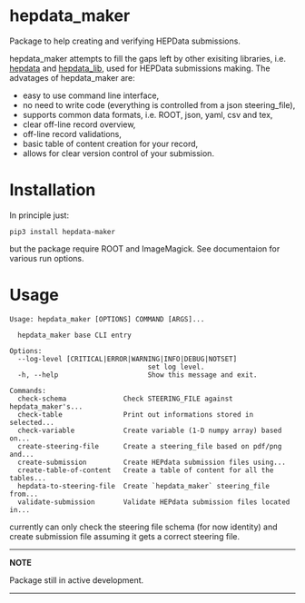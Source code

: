# hepdata_maker

Package to help creating and verifying HEPData submissions.


hepdata_maker attempts to fill the gaps left by other exisiting libraries, i.e. [hepdata](https://gitlab.com/cholmcc/hepdata) and [hepdata_lib](https://github.com/HEPData/hepdata_lib), used for HEPData submissions making. The advatages of hepdata_maker are:

- easy to use command line interface,
- no need to write code (everything is controlled from a json steering_file),
- supports common data formats, i.e. ROOT, json, yaml, csv and tex,
- clear off-line record overview,
- off-line record validations,
- basic table of content creation for your record,
- allows for clear version control of your submission.

# Installation

In principle just:
```
pip3 install hepdata-maker
```

but the package require ROOT and ImageMagick. See documentaion for various run options.

# Usage
```
Usage: hepdata_maker [OPTIONS] COMMAND [ARGS]...

  hepdata_maker base CLI entry

Options:
  --log-level [CRITICAL|ERROR|WARNING|INFO|DEBUG|NOTSET]
                                  set log level.
  -h, --help                      Show this message and exit.

Commands:
  check-schema              Check STEERING_FILE against hepdata_maker's...
  check-table               Print out informations stored in selected...
  check-variable            Create variable (1-D numpy array) based on...
  create-steering-file      Create a steering_file based on pdf/png and...
  create-submission         Create HEPdata submission files using...
  create-table-of-content   Create a table of content for all the tables...
  hepdata-to-steering-file  Create `hepdata_maker` steering_file from...
  validate-submission       Validate HEPdata submission files located in...
```

currently can only check the steering file schema (for now identity) and  create submission file assuming it gets a correct steering file. 

---
**NOTE**

Package still in active development. 

---
